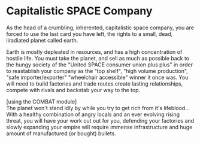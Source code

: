 # Capitalistic SPACE Company

As the head of a crumbling, inherented, capitalistic space company, you are forced to use the last card you have left, the rights to a small, dead, iiradiated planet called earth. 

Earth is mostly depleated in resources, and has a high concentration of hostile life. You must take the planet, and sell as much as possible back  to the hungy society of the "United SPACE consumer union plus plus" in order to reastablish your company as the "top shelf", "high volume production", "safe importer/exporter" "wheelchair accessible" winner it once was. You will need to build factories and trade routes create lasting relationships, compete with rivals and backstab your way to the top.

[using the COMBAT module]  
The planet won't stand idly by while you try to get rich from it's lifeblood… With a healthy combination of angry locals and an ever evolving rising threat, you will have your work cut out for you, defending your factories and slowly expanding your empire will require immense infrastructure and huge amount of manufactured (or bought) bullets.
